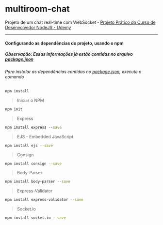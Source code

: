# multiroom-chat
Projeto de um chat real-time com WebSocket - [Projeto Prático do Curso de Desenvolvedor NodeJS - Udemy](https://www.udemy.com/course/curso-completo-do-desenvolvedor-nodejs/)

-------------------------------------------

#### Configurando as dependências do projeto, usando o npm
##### Observação: Essas informações já estão contidas no arquivo [package.json](./package.json)


###### Para instalar as dependências contidas no [package.json](./package.json), execute o comando
```bash
npm install
```

> Iniciar o NPM
```bash
npm init
```

> Express
```bash
npm install express --save
```

> EJS - Embedded JavaScript
```bash
npm install ejs --save
```

> Consign
```bash
npm install consign --save
```

> Body-Parser
```bash
npm install body-parser --save
```

> Express-Validator
```bash
npm install express-validator --save
```

> Socket.io
```bash
npm install socket.io --save
```